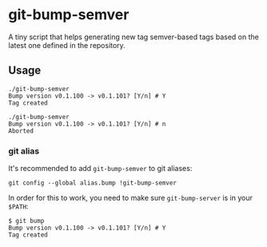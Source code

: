 # git-bump-semver

A tiny script that helps generating new tag semver-based tags based on the latest one defined in the repository.

## Usage

```
./git-bump-semver
Bump version v0.1.100 -> v0.1.101? [Y/n] # Y
Tag created

./git-bump-semver
Bump version v0.1.100 -> v0.1.101? [Y/n] # n
Aborted
```

### git alias

It's recommended to add `git-bump-semver` to git aliases:

```
git config --global alias.bump !git-bump-semver
```

In order for this to work, you need to make sure `git-bump-server` is in your `$PATH`:

```
$ git bump
Bump version v0.1.100 -> v0.1.101? [Y/n] # Y
Tag created
```
